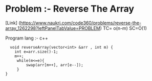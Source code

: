 # Problem :-  Reverse The Array
[Link] (https://www.naukri.com/code360/problems/reverse-the-array_1262298?leftPanelTabValue=PROBLEM)
TC= o(n-m)  SC=O(1)

Program  lang :- c++
```
  void reverseArray(vector<int> &arr , int m) {
    int e=arr.size()-1;
    m++;
     while(m<=e){
         swap(arr[m++], arr[e--]);
     }       	
}
```
